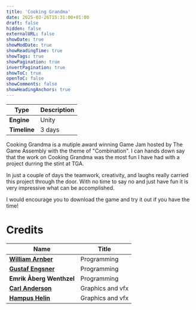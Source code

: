 ```yaml
---
title: 'Cooking Grandma'
date: 2025-03-26T15:31:00+01:00
draft: false
hidden: false
externalURL: false
showDate: true
showModDate: true
showReadingTime: true
showTags: true
showPagination: true
invertPagination: true
showToC: true
openToC: false
showComments: false
showHeadingAnchors: true
---
```



| Type          | Description |
| -----------   | ----------- |
| **Engine**    | Unity       |
| **Timeline**  | 3 days      |

Cooking Grandma is a mutiple award winning Game Jam hosted by The Game Assembly with the theme of "Combination". I can hands down say that the work on Cooking Grandma was the most fun I have had with a project durring the stint at TGA. 

In just a couple of days the teamwork, creativity, and laughs really carried this project through the door. With no time to say no and just have fun it is very impressive what can be accomplished. 

I would encourage you to download the game and try it out if you have the time!


# Credits
| Name                                                      | Title |
| -----------                                               | ----------- |
| [**William Arnber** ](https://williamarnberg.com/)        | Programming       |
| [**Gustaf Engsner** ](https://gengsner.github.io/)        | Programming       |
| **Emrik Åberg Wenthzel**                                  | Programming       |
| [**Carl Anderson**](https://carlandersson.artstation.com/)| Graphics and vfx  |
| [**Hampus Helin**](https://hampushelin.artstation.com/)   | Graphics and vfx  |